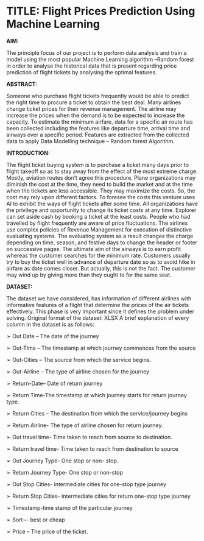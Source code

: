 
 
# TITLE: Flight Prices Prediction Using Machine Learning
  
**AIM:** 

The principle focus of our project is to perform data analysis and train a model using the most popular Machine Learning algorithm –Random forest in order to analyse the historical data that is present regarding price prediction of flight tickets by analysing the optimal features.

**ABSTRACT:**

Someone who purchase flight tickets frequently would be able to predict the right time to procure a ticket to obtain the best deal. Many airlines change ticket prices for their revenue management. The airline may increase the prices when the demand is to be expected to increase the capacity. To estimate the minimum airfare, data for a specific air route has been collected including the features like departure time, arrival time and airways over a specific period. Features are extracted from the collected data to apply Data Modelling technique – Random forest Algorithm. 

**INTRODUCTION:**

The flight ticket buying system is to purchase a ticket many days prior to flight takeoff so as to stay away from the effect of the most extreme charge. Mostly, aviation routes don’t agree this procedure. Plane organizations may diminish the cost at the time, they need to build the market and at the time when the tickets are less accessible. They may maximize the costs. So, the cost may rely upon different factors. To foresee the costs this venture uses AI to exhibit the ways of flight tickets after some time. All organizations have the privilege and opportunity to change its ticket costs at any time. Explorer can set aside cash by booking a ticket at the least costs. People who had travelled by flight frequently are aware of price fluctuations. The airlines use complex policies of Revenue Management for execution of distinctive evaluating systems. The evaluating system as a result changes the charge depending on time, season, and festive days to change the header or footer on successive pages. The ultimate aim of the airways is to earn profit whereas the customer searches for the minimum rate. Customers usually try to buy the ticket well in advance of departure date so as to avoid hike in airfare as date comes closer. But actually, this is not the fact. The customer may wind up by giving more than they ought to for the same seat. 
 
**DATASET:** 

The dataset we have considered, has information of different airlines with informative features of a flight that determine the prices of the air tickets effectively. This phase is very important since it defines the problem under solving. 
Original format of the dataset: XLSX 
A brief explanation of every column in the dataset is as follows: 

➢ 	Out Date – The date of the journey

➢	Out-Time – The timestamp at which journey commences from the source

➢	Out-Cities – The source from which the service begins.

➢	Out-Airline – The type of airline chosen for the journey

➢	Return-Date– Date of return journey

➢	Return Time-The timestamp at which journey starts for return journey type.

➢	Return Cities – The destination from which the service/journey begins

➢	Return Airline- The type of airline chosen for return journey.

➢	Out travel time- Time taken to reach from source to destination.

➢	Return travel time- Time taken to reach from destination to source

➢	Out Journey Type- One stop or non- stop.

➢	Return Journey Type- One stop or non-stop

➢	Out Stop Cities- intermediate cities for one-stop type journey

➢	Return Stop Cities- intermediate cities for return one-stop type journey

➢	Timestamp-time stamp of the particular journey

➢	Sort¬- best or cheap

➢	Price – The price of the ticket.
